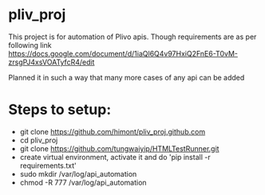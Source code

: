 # pliv_proj
This project is for automation of Plivo apis. Though requirements are as per following link 
https://docs.google.com/document/d/1iaQl6Q4v97HxiQ2FnE6-T0vM-zrsgPJ4xsVOATyfcR4/edit

Planned it in such a way that many more cases of any api can be added

# Steps to setup:
- git clone https://github.com/himont/pliv_proj.github.com
- cd pliv_proj
- git clone https://github.com/tungwaiyip/HTMLTestRunner.git
- create virtual environment, activate it and do 'pip install -r requirements.txt'
- sudo mkdir /var/log/api_automation
- chmod -R 777 /var/log/api_automation
